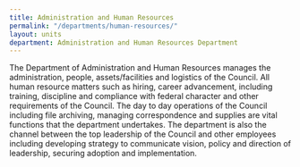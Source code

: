 ```yaml
---
title: Administration and Human Resources
permalink: "/departments/human-resources/"
layout: units
department: Administration and Human Resources Department
---
```


The Department of Administration and Human Resources manages the administration, people, assets/facilities and logistics of the Council. All human resource matters such as hiring, career advancement, including training, discipline and compliance with federal character and other requirements of the Council. The day to day operations of the Council including file archiving, managing correspondence and supplies are vital functions that the department undertakes. The department is also the channel between the top leadership of the Council and other employees including developing strategy to communicate vision, policy and direction of leadership, securing adoption and implementation.